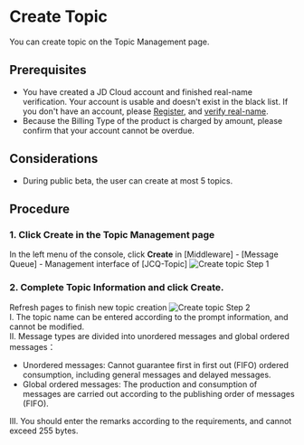 # Create Topic
  You can create topic on the Topic Management page.

 ## Prerequisites
- You have created a JD Cloud account and finished real-name verification. Your account is usable and doesn't exist in the black list. If you don't have an account, please [Register](https://accounts.jdcloud.com/p/regPage?source=jdcloud%26ReturnUrl=%2f%2fuc.jdcloud.com%2fpassport%2fcomplete%3freturnUrl%3dhttp%3A%2F%2Fuc.jdcloud.com%2Fredirect%2FloginRouter%3FreturnUrl%3Dhttps%253A%252F%252Fwww.jdcloud.com%252Fhelp%252Fdetail%252F734%252FisCatalog%252F1), and [verify real-name](https://uc.jdcloud.com/account/certify).
- Because the Billing Type of the product is charged by amount, please confirm that your account cannot be overdue.

## Considerations
- During public beta, the user can create at most 5 topics.


## Procedure
### 1. Click **Create** in the Topic Management page

In the left menu of the console, click **Create** in [Middleware] - [Message Queue] - Management interface of [JCQ-Topic]
 ![Create topic Step 1](https://github.com/jdcloudcom/en/blob/messagequeue/image/Internet-Middleware/Message-Queue/创建topic-01.PNG)

### 2. Complete Topic Information and click **Create**.

Refresh pages to finish new topic creation
 ![Create topic Step 2](https://github.com/jdcloudcom/en/blob/messagequeue/image/Internet-Middleware/Message-Queue/创建topic-02.png)  
I. The topic name can be entered according to the prompt information, and cannot be modified.  
II. Message types are divided into unordered messages and global ordered messages：  

- Unordered messages: Cannot guarantee first in first out (FIFO) ordered consumption, including general messages and delayed messages.
- Global ordered messages: The production and consumption of messages are carried out according to the publishing order of messages (FIFO).  

III. You should enter the remarks according to the requirements, and cannot exceed 255 bytes.
